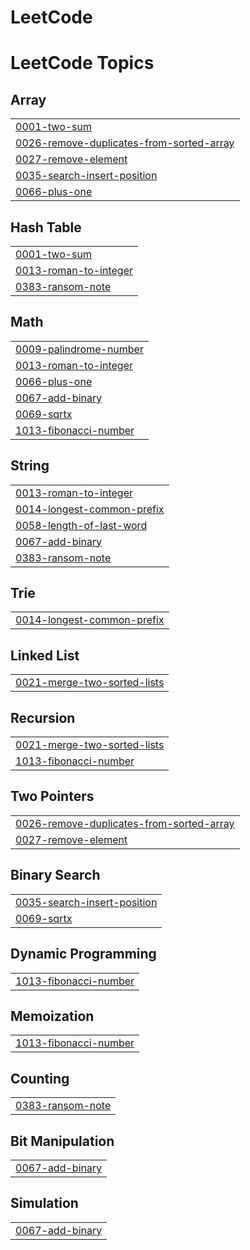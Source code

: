 # LeetCode
<!---LeetCode Topics Start-->
# LeetCode Topics
## Array
|  |
| ------- |
| [0001-two-sum](https://github.com/Bhanush16/LeetCode/tree/master/0001-two-sum) |
| [0026-remove-duplicates-from-sorted-array](https://github.com/Bhanush16/LeetCode/tree/master/0026-remove-duplicates-from-sorted-array) |
| [0027-remove-element](https://github.com/Bhanush16/LeetCode/tree/master/0027-remove-element) |
| [0035-search-insert-position](https://github.com/Bhanush16/LeetCode/tree/master/0035-search-insert-position) |
| [0066-plus-one](https://github.com/Bhanush16/LeetCode/tree/master/0066-plus-one) |
## Hash Table
|  |
| ------- |
| [0001-two-sum](https://github.com/Bhanush16/LeetCode/tree/master/0001-two-sum) |
| [0013-roman-to-integer](https://github.com/Bhanush16/LeetCode/tree/master/0013-roman-to-integer) |
| [0383-ransom-note](https://github.com/Bhanush16/LeetCode/tree/master/0383-ransom-note) |
## Math
|  |
| ------- |
| [0009-palindrome-number](https://github.com/Bhanush16/LeetCode/tree/master/0009-palindrome-number) |
| [0013-roman-to-integer](https://github.com/Bhanush16/LeetCode/tree/master/0013-roman-to-integer) |
| [0066-plus-one](https://github.com/Bhanush16/LeetCode/tree/master/0066-plus-one) |
| [0067-add-binary](https://github.com/Bhanush16/LeetCode/tree/master/0067-add-binary) |
| [0069-sqrtx](https://github.com/Bhanush16/LeetCode/tree/master/0069-sqrtx) |
| [1013-fibonacci-number](https://github.com/Bhanush16/LeetCode/tree/master/1013-fibonacci-number) |
## String
|  |
| ------- |
| [0013-roman-to-integer](https://github.com/Bhanush16/LeetCode/tree/master/0013-roman-to-integer) |
| [0014-longest-common-prefix](https://github.com/Bhanush16/LeetCode/tree/master/0014-longest-common-prefix) |
| [0058-length-of-last-word](https://github.com/Bhanush16/LeetCode/tree/master/0058-length-of-last-word) |
| [0067-add-binary](https://github.com/Bhanush16/LeetCode/tree/master/0067-add-binary) |
| [0383-ransom-note](https://github.com/Bhanush16/LeetCode/tree/master/0383-ransom-note) |
## Trie
|  |
| ------- |
| [0014-longest-common-prefix](https://github.com/Bhanush16/LeetCode/tree/master/0014-longest-common-prefix) |
## Linked List
|  |
| ------- |
| [0021-merge-two-sorted-lists](https://github.com/Bhanush16/LeetCode/tree/master/0021-merge-two-sorted-lists) |
## Recursion
|  |
| ------- |
| [0021-merge-two-sorted-lists](https://github.com/Bhanush16/LeetCode/tree/master/0021-merge-two-sorted-lists) |
| [1013-fibonacci-number](https://github.com/Bhanush16/LeetCode/tree/master/1013-fibonacci-number) |
## Two Pointers
|  |
| ------- |
| [0026-remove-duplicates-from-sorted-array](https://github.com/Bhanush16/LeetCode/tree/master/0026-remove-duplicates-from-sorted-array) |
| [0027-remove-element](https://github.com/Bhanush16/LeetCode/tree/master/0027-remove-element) |
## Binary Search
|  |
| ------- |
| [0035-search-insert-position](https://github.com/Bhanush16/LeetCode/tree/master/0035-search-insert-position) |
| [0069-sqrtx](https://github.com/Bhanush16/LeetCode/tree/master/0069-sqrtx) |
## Dynamic Programming
|  |
| ------- |
| [1013-fibonacci-number](https://github.com/Bhanush16/LeetCode/tree/master/1013-fibonacci-number) |
## Memoization
|  |
| ------- |
| [1013-fibonacci-number](https://github.com/Bhanush16/LeetCode/tree/master/1013-fibonacci-number) |
## Counting
|  |
| ------- |
| [0383-ransom-note](https://github.com/Bhanush16/LeetCode/tree/master/0383-ransom-note) |
## Bit Manipulation
|  |
| ------- |
| [0067-add-binary](https://github.com/Bhanush16/LeetCode/tree/master/0067-add-binary) |
## Simulation
|  |
| ------- |
| [0067-add-binary](https://github.com/Bhanush16/LeetCode/tree/master/0067-add-binary) |
<!---LeetCode Topics End-->